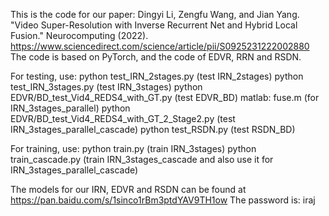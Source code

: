 This is the code for our paper:
Dingyi Li, Zengfu Wang, and Jian Yang. "Video Super-Resolution with Inverse Recurrent Net and Hybrid Local Fusion." Neurocomputing (2022).
https://www.sciencedirect.com/science/article/pii/S0925231222002880
The code is based on PyTorch, and the code of EDVR, RRN and RSDN.

For testing, use:
python test_IRN_2stages.py (test IRN_2stages)
python test_IRN_3stages.py (test IRN_3stages)
python EDVR/BD_test_Vid4_REDS4_with_GT.py (test EDVR_BD)
matlab: fuse.m (for IRN_3stages_parallel)
python EDVR/BD_test_Vid4_REDS4_with_GT_2_Stage2.py (test IRN_3stages_parallel_cascade)
python test_RSDN.py (test RSDN_BD)

For training, use:
python train.py (train IRN_3stages)
python train_cascade.py (train IRN_3stages_cascade and also use it for IRN_3stages_parallel_cascade)

The models for our IRN, EDVR and RSDN can be found at 
https://pan.baidu.com/s/1sinco1rBm3ptdYAV9TH1ow
The password is: iraj
